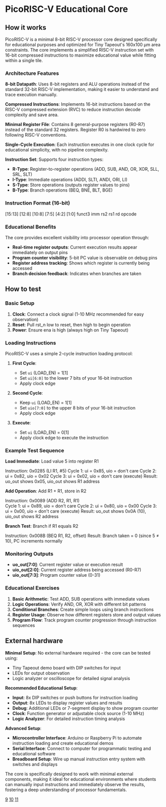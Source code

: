 # PicoRISC-V Educational Core

## How it works

PicoRISC-V is a minimal 8-bit RISC-V processor core designed specifically for educational purposes and optimized for Tiny Tapeout's 160x100 μm area constraints. The core implements a simplified RISC-V instruction set with 16-bit compressed instructions to maximize educational value while fitting within a single tile.

### Architecture Features

**8-bit Datapath**: Uses 8-bit registers and ALU operations instead of the standard 32-bit RISC-V implementation, making it easier to understand and trace execution manually.

**Compressed Instructions**: Implements 16-bit instructions based on the RISC-V compressed extension (RVC) to reduce instruction decode complexity and save area.

**Minimal Register File**: Contains 8 general-purpose registers (R0-R7) instead of the standard 32 registers. Register R0 is hardwired to zero following RISC-V conventions.

**Single-Cycle Execution**: Each instruction executes in one clock cycle for educational simplicity, with no pipeline complexity.

**Instruction Set**: Supports four instruction types:
- **R-Type**: Register-to-register operations (ADD, SUB, AND, OR, XOR, SLL, SRL, SLT)
- **I-Type**: Immediate operations (ADDI, SLTI, ANDI, ORI, LI)
- **S-Type**: Store operations (outputs register values to pins)
- **B-Type**: Branch operations (BEQ, BNE, BLT, BGE)

### Instruction Format (16-bit)

[15:13] [12:8] [10:8] [7:5] [4:2] [1:0]
funct3   imm    rs2    rs1   rd   opcode


### Educational Benefits

The core provides excellent visibility into processor operation through:
- **Real-time register outputs**: Current execution results appear immediately on output pins
- **Program counter visibility**: 5-bit PC value is observable on debug pins
- **Register address tracking**: Shows which register is currently being accessed
- **Branch decision feedback**: Indicates when branches are taken

## How to test

### Basic Setup

1. **Clock**: Connect a clock signal (1-10 MHz recommended for easy observation)
2. **Reset**: Pull rst_n low to reset, then high to begin operation
3. **Power**: Ensure ena is high (always high on Tiny Tapeout)

### Loading Instructions

PicoRISC-V uses a simple 2-cycle instruction loading protocol:

1. **First Cycle**: 
   - Set `ui` (LOAD_EN) = 1[1]
   - Set `ui[6:0]` to the lower 7 bits of your 16-bit instruction
   - Apply clock edge

2. **Second Cycle**:
   - Keep `ui` (LOAD_EN) = 1[1]
   - Set `uio[7:0]` to the upper 8 bits of your 16-bit instruction
   - Apply clock edge

3. **Execute**:
   - Set `ui` (LOAD_EN) = 0[1]
   - Apply clock edge to execute the instruction

### Example Test Sequence

**Load Immediate**: Load value 5 into register R1

Instruction: 0x0285 (LI R1, #5)
Cycle 1: ui = 0x85, uio = don't care
Cycle 2: ui = 0x82, uio = 0x02
Cycle 3: ui = 0x02, uio = don't care (execute)
Result: uo_out shows 0x05, uio_out shows R1 address


**Add Operation**: Add R1 + R1, store in R2

Instruction: 0x0089 (ADD R2, R1, R1)  
Cycle 1: ui = 0x89, uio = don't care
Cycle 2: ui = 0x80, uio = 0x00
Cycle 3: ui = 0x00, uio = don't care (execute)
Result: uo_out shows 0x0A (10), uio_out shows R2 address


**Branch Test**: Branch if R1 equals R2

Instruction: 0x008B (BEQ R1, R2, offset)
Result: Branch taken = 0 (since 5 ≠ 10), PC increments normally


### Monitoring Outputs

- **uo_out[7:0]**: Current register value or execution result
- **uio_out[2:0]**: Current register address being accessed (R0-R7)
- **uio_out[7:3]**: Program counter value (0-31)

### Educational Exercises

1. **Basic Arithmetic**: Test ADD, SUB operations with immediate values
2. **Logic Operations**: Verify AND, OR, XOR with different bit patterns  
3. **Conditional Branches**: Create simple loops using branch instructions
4. **Register Usage**: Observe how different registers store and output values
5. **Program Flow**: Track program counter progression through instruction sequences

## External hardware

**Minimal Setup**: No external hardware required - the core can be tested using:
- Tiny Tapeout demo board with DIP switches for input
- LEDs for output observation
- Logic analyzer or oscilloscope for detailed signal analysis

**Recommended Educational Setup**:
- **Input**: 8x DIP switches or push buttons for instruction loading
- **Output**: 8x LEDs to display register values and results  
- **Debug**: Additional LEDs or 7-segment display to show program counter
- **Clock**: Function generator or adjustable clock source (1-10 MHz)
- **Logic Analyzer**: For detailed instruction timing analysis

**Advanced Setup**:
- **Microcontroller Interface**: Arduino or Raspberry Pi to automate instruction loading and create educational demos
- **Serial Interface**: Connect to computer for programmatic testing and educational software
- **Breadboard Setup**: Wire up manual instruction entry system with switches and displays

The core is specifically designed to work with minimal external components, making it ideal for educational environments where students can manually input instructions and immediately observe the results, fostering a deep understanding of processor fundamentals.

[9](https://yeokhengmeng.com/2024/06/my-first-chip-with-tiny-tapeout-cvx/)
[10](https://www.reddit.com/r/RISCV/comments/1gr8h15/advice_needed_for_choosing_a_small_riscv_cpu_with/)
[11](https://github.com/MichaelBell/tinyQV/)
